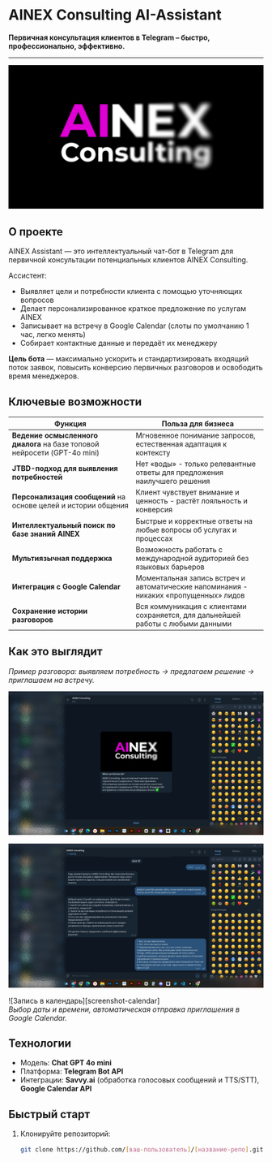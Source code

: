 # AINEX Consulting AI-Assistant

**Первичная консультация клиентов в Telegram – быстро, профессионально, эффективно.**

---

![AINEX Consulting](https://github.com/morrisfayman/ainex/blob/main/AINEX%20Consulting%20logo.jpg?raw=true)

## О проекте

AINEX Assistant — это интеллектуальный чат-бот в Telegram для первичной консультации потенциальных клиентов AINEX Consulting. 

Ассистент:
- Выявляет цели и потребности клиента с помощью уточняющих вопросов  
- Делает персонализированное краткое предложение по услугам AINEX  
- Записывает на встречу в Google Calendar (слоты по умолчанию 1 час, легко менять)  
- Собирает контактные данные и передаёт их менеджеру  

**Цель бота** — максимально ускорить и стандартизировать входящий поток заявок, повысить конверсию первичных разговоров и освободить время менеджеров.

## Ключевые возможности

| Функция                                                                  | Польза для бизнеса                                                                                |
|--------------------------------------------------------------------------|---------------------------------------------------------------------------------------------------|
| **Ведение осмысленного диалога** на базе топовой нейросети (GPT-4o mini) | Мгновенное понимание запросов, естественная адаптация к контексту                                 |
| **JTBD-подход для выявления потребностей**                               | Нет «воды» - только релевантные ответы для предложения наилучшего решения                         |
| **Персонализация сообщений** на основе целей и истории общения           | Клиент чувствует внимание и ценность - растёт лояльность и конверсия                              |
| **Интеллектуальный поиск по базе знаний AINEX**                          | Быстрые и корректные ответы на любые вопросы об услугах и процессах                               |
| **Мультиязычная поддержка**                                              | Возможность работать с международной аудиторией без языковых барьеров                             |
| **Интеграция с Google Calendar**                                         | Моментальная запись встреч и автоматические напоминания - никаких «пропущенных» лидов             |
| **Сохранение истории разговоров**                                        | Вся коммуникация с клиентами сохраняется, для дальнейшей работы с любыми данными                  |


## Как это выглядит

*Пример разговора: выявляем потребность → предлагаем решение → приглашаем на встречу.*

![Диалог со стороны клиента](https://github.com/morrisfayman/ainex/blob/main/AINEX%20Telegram%20Screen%2001.jpg?raw=true) 

![Диалог со стороны клиента](https://github.com/morrisfayman/ainex/blob/main/AINEX%20Telegram%20Screen%2002.jpg?raw=true) 



![Запись в календарь][screenshot-calendar]  
*Выбор даты и времени, автоматическая отправка приглашения в Google Calendar.*

## Технологии

- Модель: **Chat GPT 4o mini**  
- Платформа: **Telegram Bot API**  
- Интеграции: **Savvy.ai** (обработка голосовых сообщений и TTS/STT), **Google Calendar API**

## Быстрый старт

1. Клонируйте репозиторий:  
   ```bash
   git clone https://github.com/[ваш-пользователь]/[название-репо].git
